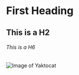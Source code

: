 # First Heading
## This is a H2
###### This is a H6

![Image of Yaktocat](https://octodex.github.com/images/yaktocat.png)
